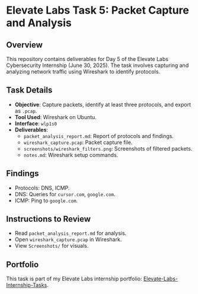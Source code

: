 # Elevate Labs Task 5: Packet Capture and Analysis

## Overview
This repository contains deliverables for Day 5 of the Elevate Labs Cybersecurity Internship (June 30, 2025). The task involves capturing and analyzing network traffic using Wireshark to identify protocols.

## Task Details
- **Objective**: Capture packets, identify at least three protocols, and export as `.pcap`.
- **Tool Used**: Wireshark on Ubuntu.
- **Interface**: `wlp1s0`
- **Deliverables**:
  - `packet_analysis_report.md`: Report of protocols and findings.
  - `wireshark_capture.pcap`: Packet capture file.
  - `screenshots/wireshark_filters.png`: Screenshots of filtered packets.
  - `notes.md`: Wireshark setup commands.

## Findings
- Protocols: DNS, ICMP.
- DNS: Queries for `cursor.com`, `google.com`.
- ICMP: Ping to `google.com`.

## Instructions to Review
- Read `packet_analysis_report.md` for analysis.
- Open `wireshark_capture.pcap` in Wireshark.
- View `Screenshots/` for visuals.

## Portfolio
This task is part of my Elevate Labs internship portfolio: [Elevate-Labs-Internship-Tasks](https://github.com/Nucl3arAt0m/Elevate-Labs-Internship-Tasks).
